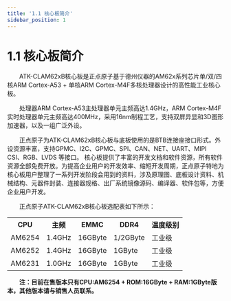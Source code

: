 ```yaml
---
title: '1.1 核心板简介'
sidebar_position: 1
---
```


# 1.1 核心板简介

&emsp;&emsp;ATK-CLAM62xB核心板是正点原子基于德州仪器的AM62x系列芯片单/双/四核ARM Cortex-A53 + 单核ARM Cortex-M4F多核处理器设计的高性能工业核心板。

&emsp;&emsp;处理器ARM Cortex-A53主处理器单元主频高达1.4GHz，ARM Cortex-M4F实时处理器单元主频高达400MHz，采用16nm制程工艺，支持双屏异显和3D图形加速器，以及一组广泛外设。 

&emsp;&emsp;正点原子为ATK-CLAM62xB核心板与底板使用的是BTB连接座接口形式。外设资源丰富，支持GPMC、I2C、GPMC、SPI、CAN、NET、UART、MIPI CSI、RGB、LVDS 等接口。 核心板提供了丰富的开发文档和软件资源，所有软件资源全部免费开放。为提高企业用户的开发效率、缩短开发周期，正点原子特地为核心板用户整理了一系列开发阶段会用到的资料，涉及原理图、底板设计资料、机械结构、元器件封装、连接器规格、出厂系统镜像源码、编译器、软件包等，方便企业用户开发。

&emsp;&emsp;正点原子ATK-CLAM62xB核心板选配表如下所示：

<div class="dlam62x_center-table-div">
<table class="dlam62x_center-table">
  <tr>
    <th>CPU</th>
    <th>主频</th>
    <th>EMMC</th>
    <th>DDR4</th>
    <th>温度级别</th>
  </tr>
  <tr>
    <td>AM6254</td>
    <td>1.4GHz</td>
    <td>16GByte</td>
    <td>1/2GByte</td>
    <td>工业级</td>
  </tr>
  <tr>
    <td>AM6252</td>
    <td>1.4GHz</td>
    <td>16GByte</td>
    <td>1GByte</td>
    <td>工业级</td>
  </tr>
  <tr>
    <td>AM6231</td>
    <td>1.0GHz</td>
    <td>16GByte</td>
    <td>1GByte</td>
    <td>工业级</td>
  </tr>
</table>
</div>

&emsp;&emsp;**注：目前在售版本只有CPU:AM6254 + ROM:16GByte + RAM:1GByte版本，其他版本请与销售人员联系。**
